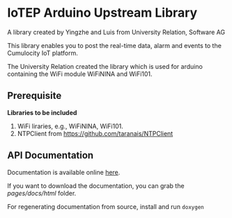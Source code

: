 # IoTEP Arduino Upstream Library


A library created by Yingzhe and Luis from University Relation, Software AG

This library enables you to post the real-time data, alarm and events to the Cumulocity IoT platform. 

The University Relation created the library which is used for arduino containing the WiFi module WiFiNINA and WiFi101. 

## Prerequisite

**Libraries to be included**

1. WiFi liraries, e.g., WiFiNINA, WiFi101.
2. NTPClient from https://github.com/taranais/NTPClient

## API Documentation

Documentation is available online [here](todo).

If you want to download the documentation, you can grab the _pages/docs/html_ folder.

For regenerating documentation from source, install and run `doxygen`